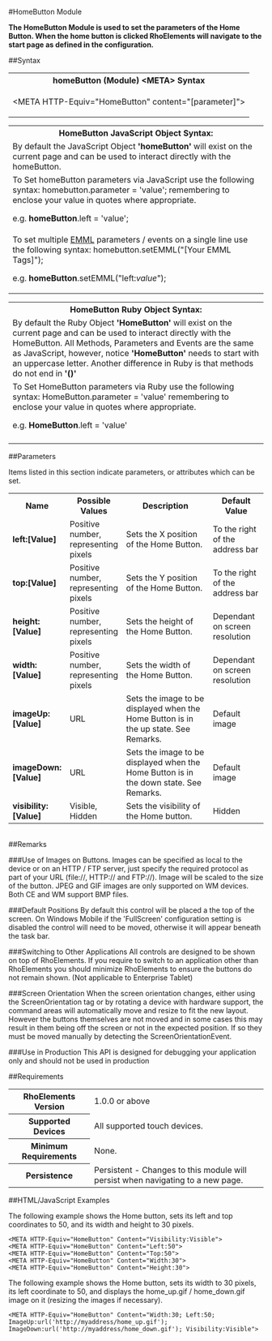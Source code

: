 
#HomeButton Module

<b>
The HomeButton Module is used to set the parameters of the Home Button. When the home button is clicked RhoElements will navigate to the start page as defined in the configuration.
</b>

##Syntax

<table class="re-table"><tr><th class="tableHeading">homeButton (Module) &lt;META&gt; Syntax
</th></tr><tr><td class="clsSyntaxCells clsOddRow"><p>&lt;META HTTP-Equiv="HomeButton" content="[parameter]"&gt;</p></td></tr></table>
<table class="re-table"><tr><th class="tableHeading">HomeButton JavaScript Object Syntax:</th></tr><tr><td class="clsSyntaxCells clsOddRow">
By default the JavaScript Object <b>'homeButton'</b> will exist on the current page and can be used to interact directly with the homeButton.
</td></tr><tr><td class="clsSyntaxCells clsEvenRow">
To Set homeButton parameters via JavaScript use the following syntax: homebutton.parameter = 'value'; remembering to enclose your value in quotes where appropriate.  
<P />e.g. <b>homeButton</b>.left = 'value';
</td></tr><tr><td class="clsSyntaxCells clsOddRow">							
To set multiple <a href="/rhoelements/EMMLOverview">EMML</a> parameters / events on a single line use the following syntax: homebutton.setEMML("[Your EMML Tags]");
<P />
e.g. <b>homeButton</b>.setEMML("left:<i>value</i>");							
</td></tr></table>

<table class="re-table"><tr><th class="tableHeading">HomeButton Ruby Object Syntax:</th></tr><tr><td class="clsSyntaxCells clsOddRow">
By default the Ruby Object <b>'HomeButton'</b> will exist on the current page and can be used to interact directly with the HomeButton. All Methods, Parameters and Events are the same as JavaScript, however, notice <b>'HomeButton'</b> needs to start with an uppercase letter. Another difference in Ruby is that methods do not end in <b>'()'</b></td></tr><tr><td class="clsSyntaxCells clsEvenRow">
To Set HomeButton parameters via Ruby use the following syntax: HomeButton.parameter = 'value' remembering to enclose your value in quotes where appropriate.  
<P />e.g. <b>HomeButton</b>.left = 'value'
</td></tr><tr><td class="clsSyntaxCells clsOddRow" /></tr></table>




##Parameters


Items listed in this section indicate parameters, or attributes which can be set.
<table class="re-table"><col width="20%" /><col width="20%" /><col width="38%" /><col width="22%" /><tr><th class="tableHeading">Name</th><th class="tableHeading">Possible Values</th><th class="tableHeading">Description</th><th class="tableHeading">Default Value</th></tr><tr><td class="clsSyntaxCells clsOddRow"><b>left:[Value]
</b></td><td class="clsSyntaxCells clsOddRow">Positive number, representing pixels</td><td class="clsSyntaxCells clsOddRow">Sets the X position of the Home Button.</td><td class="clsSyntaxCells clsOddRow">To the right of the address bar</td></tr><tr><td class="clsSyntaxCells clsEvenRow"><b>top:[Value]
</b></td><td class="clsSyntaxCells clsEvenRow">Positive number, representing pixels</td><td class="clsSyntaxCells clsEvenRow">Sets the Y position of the Home Button.</td><td class="clsSyntaxCells clsEvenRow">To the right of the address bar</td></tr><tr><td class="clsSyntaxCells clsOddRow"><b>height:[Value]
</b></td><td class="clsSyntaxCells clsOddRow">Positive number, representing pixels</td><td class="clsSyntaxCells clsOddRow">Sets the height of the Home Button.</td><td class="clsSyntaxCells clsOddRow">Dependant on screen resolution</td></tr><tr><td class="clsSyntaxCells clsEvenRow"><b>width:[Value]
</b></td><td class="clsSyntaxCells clsEvenRow">Positive number, representing pixels</td><td class="clsSyntaxCells clsEvenRow">Sets the width of the Home Button.</td><td class="clsSyntaxCells clsEvenRow">Dependant on screen resolution</td></tr><tr><td class="clsSyntaxCells clsOddRow"><b>imageUp:[Value]
</b></td><td class="clsSyntaxCells clsOddRow">URL</td><td class="clsSyntaxCells clsOddRow">Sets the image to be displayed when the Home Button is in the up state.  See Remarks.</td><td class="clsSyntaxCells clsOddRow">Default image</td></tr><tr><td class="clsSyntaxCells clsEvenRow"><b>imageDown:[Value]
</b></td><td class="clsSyntaxCells clsEvenRow">URL</td><td class="clsSyntaxCells clsEvenRow">Sets the image to be displayed when the Home Button is in the down state.  See Remarks.</td><td class="clsSyntaxCells clsEvenRow">Default image</td></tr><tr><td class="clsSyntaxCells clsOddRow"><b>visibility:[Value]
</b></td><td class="clsSyntaxCells clsOddRow">Visible, Hidden</td><td class="clsSyntaxCells clsOddRow">Sets the visibility of the Home button.</td><td class="clsSyntaxCells clsOddRow">Hidden</td></tr></table>
<table class="re-table"><col width="78%" /><col width="8%" /><col width="1%" /><col width="5%" /><col width="1%" /><col width="5%" /><col width="2%" /></table>




##Remarks


###Use of Images on Buttons.
Images can be specified as local to the device or on an HTTP / FTP server, just specify the required protocol as part of your URL (file://\, HTTP:// and FTP://). Image will be scaled to the size of the button. JPEG and GIF images are only supported on WM devices. Both CE and WM support BMP files.


###Default Positions
By default this control will be placed a the top of the screen. On Windows Mobile if the 'FullScreen' configuration setting is disabled the control will need to be moved, otherwise it will appear beneath the task bar.


###Switching to Other Applications
All controls are designed to be shown on top of RhoElements. If you require to switch to an application other than RhoElements you should minimize RhoElements to ensure the buttons do not remain shown. (Not applicable to Enterprise Tablet)


###Screen Orientation
When the screen orientation changes, either using the ScreenOrientation tag or by rotating a device with hardware support, the command areas will automatically move and resize to fit the new layout. However the buttons themselves are not moved and in some cases this may result in them being off the screen or not in the expected position. If so they must be moved manually by detecting the ScreenOrientationEvent.


###Use in Production
This API is designed for debugging your application only and should not be used in production




##Requirements

<table class="re-table"><tr><th class="tableHeading">RhoElements Version</th><td class="clsSyntaxCell clsEvenRow">1.0.0 or above
</td></tr><tr><th class="tableHeading">Supported Devices</th><td class="clsSyntaxCell clsOddRow">All supported touch devices.</td></tr><tr><th class="tableHeading">Minimum Requirements</th><td class="clsSyntaxCell clsOddRow">None.</td></tr><tr><th class="tableHeading">Persistence</th><td class="clsSyntaxCell clsEvenRow">Persistent - Changes to this module will persist when navigating to a new page.</td></tr></table>


##HTML/JavaScript Examples

The following example shows the Home button, sets its left and top coordinates to 50, and its width and height to 30 pixels.

	<META HTTP-Equiv="HomeButton" Content="Visibility:Visible">
	<META HTTP-Equiv="HomeButton" Content="Left:50">
	<META HTTP-Equiv="HomeButton" Content="Top:50">
	<META HTTP-Equiv="HomeButton" Content="Width:30">
	<META HTTP-Equiv="HomeButton" Content="Height:30">
	
The following example shows the Home button, sets its width to 30 pixels, its left coordinate to 50, and displays the home_up.gif / home_down.gif image on it (resizing the images if necessary).

	<META HTTP-Equiv="HomeButton" Content="Width:30; Left:50; ImageUp:url('http://myaddress/home_up.gif'); ImageDown:url('http://myaddress/home_down.gif'); Visibility:Visible">
	


